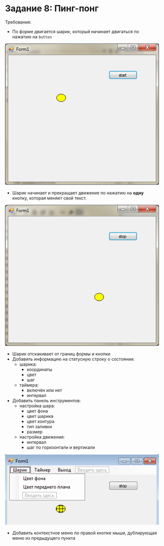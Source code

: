 # Задание 8: Пинг-понг
Требования:
- По форме двигается шарик, который начинает двигаться по нажатию на `button`

![](https://github.com/kefaxoo/csharp-bsuir/raw/main/courses/l8/images/Picture%201.png)

- Шарик начинает и прекращает движение по нажатию на __одну__ кнопку, которая меняет свой текст.

![](https://github.com/kefaxoo/csharp-bsuir/raw/main/courses/l8/images/Picture%202.png)

- Шарик отскакивает от границ формы и кнопки
- Добавить информацию на статусную строку о состоянии:
    - шарика:
        - координаты
        - цвет
        - шаг
    - таймера:
        - включён или нет
        - интервал
- Добавить панель инструментов:
    - настройка шара:
        - цвет фона
        - цвет шарика
        - цвет контура
        - тип заливки
        - размер
    - настройка движения:
        - интервал
        - шаг по горизонтали и вертикали

![](https://github.com/kefaxoo/csharp-bsuir/raw/main/courses/l8/images/Picture%203.png)

- Добавить контекстное меню по правой кнопке мыши, дублирующая меню из предыдущего пункта